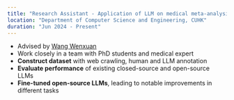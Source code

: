 ```yaml
---
title: "Research Assistant - Application of LLM on medical meta-analysis"
location: "Department of Computer Science and Engineering, CUHK"
duration: "Jun 2024 - Present"
---
```


- Advised by <ins>[Wang Wenxuan](https://www.linkedin.com/in/wenxuan-wang-958a24129/?locale=en_US)</ins>
- Work closely in a team with PhD students and medical expert
- **Construct dataset** with web crawling, human and LLM annotation
- **Evaluate performance** of existing closed-source and open-source LLMs
- **Fine-tuned open-source LLMs**, leading to notable improvements in different tasks